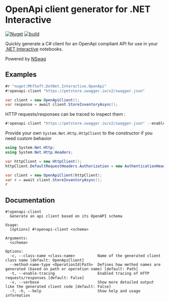 # OpenApi client generator for .NET Interactive

[![Nuget](https://img.shields.io/nuget/v/MfhSoft.DotNet.Interactive.OpenApi)](https://www.nuget.org/packages/MfhSoft.DotNet.Interactive.OpenApi/)
[![build](https://github.com/MikeFH/dotnetinteractive-openapi/actions/workflows/build.yml/badge.svg?branch=main)](https://github.com/MikeFH/dotnetinteractive-openapi/actions/workflows/build.yml)


Quickly generate a C# client for an OpenApi compliant API for use in your [.NET Interactive](https://github.com/dotnet/interactive/) notebooks.

Powered by <a href="https://github.com/RicoSuter/NSwag">NSwag</a>

## Examples
```csharp
#r "nuget:MhfSoft.DotNet.Interactive.OpenApi"
#!openapi-client "https://petstore.swagger.io/v2/swagger.json"

var client = new OpenApiClient();
var response = await client.StoreInventoryAsync();
```

HTTP requests/responses can be traced to inspect them :
```csharp
#!openapi-client "https://petstore.swagger.io/v2/swagger.json" --enable-tracing
```
Provide your own ``System.Net.Http.HttpClient`` to the constructor if you need custom behavior
```csharp
using System.Net.Http;
using System.Net.Http.Headers;

var httpClient = new HttpClient();
httpClient.DefaultRequestHeaders.Authorization = new AuthenticationHeaderValue("apikey", "xxxxx");

var client = new OpenApiClient(httpClient);
var r = await client.StoreInventoryAsync();
r
```

## Documentation
```
#!openapi-client
  Generate an api client based on its OpenAPI schema

Usage:
  [options] #!openapi-client <schema>

Arguments:
  <schema>

Options:
  -c, --class-name <class-name>          Name of the generated client class name [default: OpenApiClient]
  --method-name-type <OperationId|Path>  Defines how method names are generated (based on path or operation name) [default: Path]
  -t, --enable-tracing                   Enabled tracing of HTTP requests/responses [default: False]
  -v, --verbose                          Show more detailed output like the generated client code [default: False]
  -?, -h, --help                         Show help and usage information
```